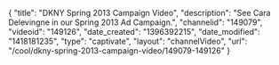 {
    "title": "DKNY Spring 2013 Campaign Video",
    "description": "See Cara Delevingne in our Spring 2013 Ad Campaign.",
    "channelid": "149079",
    "videoid": "149126",
    "date_created": "1396392215",
    "date_modified": "1418181235",
    "type": "captivate",
    "layout": "channelVideo",
    "url": "\/cool\/dkny-spring-2013-campaign-video\/149079-149126"
}